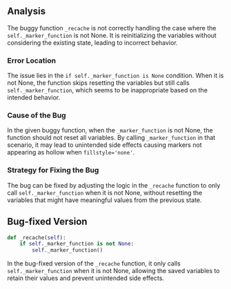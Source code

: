 ## Analysis
The buggy function `_recache` is not correctly handling the case where the `self._marker_function` is not None. It is reinitializing the variables without considering the existing state, leading to incorrect behavior.

### Error Location
The issue lies in the `if self._marker_function is None` condition. When it is not None, the function skips resetting the variables but still calls `self._marker_function`, which seems to be inappropriate based on the intended behavior.

### Cause of the Bug
In the given buggy function, when the `_marker_function` is not None, the function should not reset all variables. By calling `_marker_function` in that scenario, it may lead to unintended side effects causing markers not appearing as hollow when `fillstyle='none'`.

### Strategy for Fixing the Bug
The bug can be fixed by adjusting the logic in the `_recache` function to only call `self._marker_function` when it is not None, without resetting the variables that might have meaningful values from the previous state.

## Bug-fixed Version
```python
def _recache(self):
    if self._marker_function is not None:
        self._marker_function()
``` 

In the bug-fixed version of the `_recache` function, it only calls `self._marker_function` when it is not None, allowing the saved variables to retain their values and prevent unintended side effects.